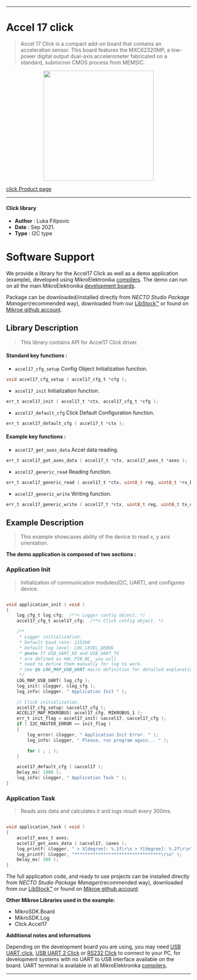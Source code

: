 

---
# Accel 17 click

> Accel 17 Click is a compact add-on board that contains an acceleration sensor. This board features the MXC62320MP, a low-power digital output dual-axis accelerometer fabricated on a standard, submicron CMOS process from MEMSIC.

<p align="center">
  <img src="https://download.mikroe.com/images/click_for_ide/accel17_click.png" height=300px>
</p>

[click Product page](https://www.mikroe.com/accel-17-click)

---


#### Click library

- **Author**        : Luka Filipovic
- **Date**          : Sep 2021.
- **Type**          : I2C type


# Software Support

We provide a library for the Accel17 Click
as well as a demo application (example), developed using MikroElektronika
[compilers](https://www.mikroe.com/necto-studio).
The demo can run on all the main MikroElektronika [development boards](https://www.mikroe.com/development-boards).

Package can be downloaded/installed directly from *NECTO Studio Package Manager*(recommended way), downloaded from our [LibStock&trade;](https://libstock.mikroe.com) or found on [Mikroe github account](https://github.com/MikroElektronika/mikrosdk_click_v2/tree/master/clicks).

## Library Description

> This library contains API for Accel17 Click driver.

#### Standard key functions :

- `accel17_cfg_setup` Config Object Initialization function.
```c
void accel17_cfg_setup ( accel17_cfg_t *cfg );
```

- `accel17_init` Initialization function.
```c
err_t accel17_init ( accel17_t *ctx, accel17_cfg_t *cfg );
```

- `accel17_default_cfg` Click Default Configuration function.
```c
err_t accel17_default_cfg ( accel17_t *ctx );
```

#### Example key functions :

- `accel17_get_axes_data` Accel data reading.
```c
err_t accel17_get_axes_data ( accel17_t *ctx, accel17_axes_t *axes );
```

- `accel17_generic_read` Reading function.
```c
err_t accel17_generic_read ( accel17_t *ctx, uint8_t reg, uint8_t *rx_buf, uint8_t rx_len );
```

- `accel17_generic_write` Writing function.
```c
err_t accel17_generic_write ( accel17_t *ctx, uint8_t reg, uint8_t tx_data );
```

## Example Description

> This example showcases ability of the device to read
x, y axis orientation.

**The demo application is composed of two sections :**

### Application Init

> Initialization of communication modules(I2C, UART), and
configures device.

```c

void application_init ( void ) 
{
    log_cfg_t log_cfg;  /**< Logger config object. */
    accel17_cfg_t accel17_cfg;  /**< Click config object. */

    /** 
     * Logger initialization.
     * Default baud rate: 115200
     * Default log level: LOG_LEVEL_DEBUG
     * @note If USB_UART_RX and USB_UART_TX 
     * are defined as HAL_PIN_NC, you will 
     * need to define them manually for log to work. 
     * See @b LOG_MAP_USB_UART macro definition for detailed explanation.
     */
    LOG_MAP_USB_UART( log_cfg );
    log_init( &logger, &log_cfg );
    log_info( &logger, " Application Init " );

    // Click initialization.
    accel17_cfg_setup( &accel17_cfg );
    ACCEL17_MAP_MIKROBUS( accel17_cfg, MIKROBUS_1 );
    err_t init_flag = accel17_init( &accel17, &accel17_cfg );
    if ( I2C_MASTER_ERROR == init_flag ) 
    {
        log_error( &logger, " Application Init Error. " );
        log_info( &logger, " Please, run program again... " );

        for ( ; ; );
    }

    accel17_default_cfg ( &accel17 );
    Delay_ms( 1000 );
    log_info( &logger, " Application Task " );
}

```

### Application Task

> Reads axis data and calculates it and logs result every 300ms.

```c

void application_task ( void ) 
{
    accel17_axes_t axes;
    accel17_get_axes_data ( &accel17, &axes );
    log_printf( &logger, " > X[degree]: %.2f\r\n > Y[degree]: %.2f\r\n", axes.x, axes.y );
    log_printf( &logger, "*********************************\r\n" );
    Delay_ms( 300 );
}

```

The full application code, and ready to use projects can be installed directly from *NECTO Studio Package Manager*(recommended way), downloaded from our [LibStock&trade;](https://libstock.mikroe.com) or found on [Mikroe github account](https://github.com/MikroElektronika/mikrosdk_click_v2/tree/master/clicks).

**Other Mikroe Libraries used in the example:**

- MikroSDK.Board
- MikroSDK.Log
- Click.Accel17

**Additional notes and informations**

Depending on the development board you are using, you may need
[USB UART click](https://www.mikroe.com/usb-uart-click),
[USB UART 2 Click](https://www.mikroe.com/usb-uart-2-click) or
[RS232 Click](https://www.mikroe.com/rs232-click) to connect to your PC, for
development systems with no UART to USB interface available on the board. UART
terminal is available in all MikroElektronika
[compilers](https://shop.mikroe.com/compilers).

---
